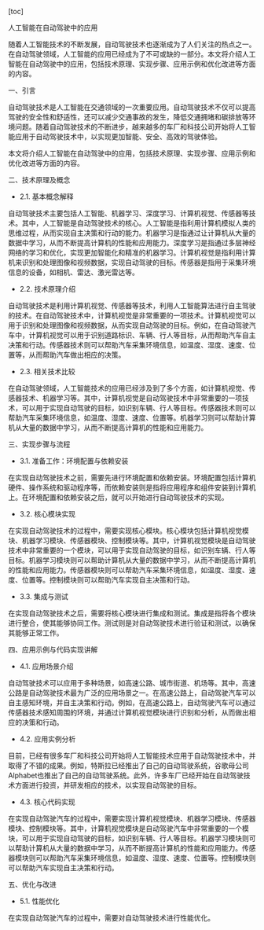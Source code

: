 
[toc]                    
                
                
人工智能在自动驾驶中的应用

随着人工智能技术的不断发展，自动驾驶技术也逐渐成为了人们关注的热点之一。在自动驾驶领域，人工智能的应用已经成为了不可或缺的一部分。本文将介绍人工智能在自动驾驶中的应用，包括技术原理、实现步骤、应用示例和优化改进等方面的内容。

一、引言

自动驾驶技术是人工智能在交通领域的一次重要应用。自动驾驶技术不仅可以提高驾驶的安全性和舒适性，还可以减少交通事故的发生，降低交通拥堵和碳排放等环境问题。随着自动驾驶技术的不断进步，越来越多的车厂和科技公司开始将人工智能应用于自动驾驶技术中，以实现更加智能、安全、高效的驾驶体验。

本文将介绍人工智能在自动驾驶中的应用，包括技术原理、实现步骤、应用示例和优化改进等方面的内容。

二、技术原理及概念

- 2.1. 基本概念解释

自动驾驶技术主要包括人工智能、机器学习、深度学习、计算机视觉、传感器等技术。其中，人工智能是自动驾驶技术的核心。人工智能是指利用计算机模拟人类的思维过程，从而实现自主决策和行动的能力。机器学习是指通过让计算机从大量的数据中学习，从而不断提高计算机的性能和应用能力。深度学习是指通过多层神经网络的学习和优化，实现更加智能化和精准的机器学习。计算机视觉是指利用计算机来识别和处理图像和视频数据，实现自动驾驶的目标。传感器是指用于采集环境信息的设备，如相机、雷达、激光雷达等。

- 2.2. 技术原理介绍

自动驾驶技术是利用计算机视觉、传感器等技术，利用人工智能算法进行自主驾驶的技术。在自动驾驶技术中，计算机视觉是非常重要的一项技术。计算机视觉可以用于识别和处理图像和视频数据，从而实现自动驾驶的目标。例如，在自动驾驶汽车中，计算机视觉可以用于识别道路标识、车辆、行人等目标，从而帮助汽车自主决策和行动。传感器技术则可以帮助汽车采集环境信息，如温度、湿度、速度、位置等，从而帮助汽车做出相应的决策。

- 2.3. 相关技术比较

在自动驾驶领域，人工智能技术的应用已经涉及到了多个方面，如计算机视觉、传感器技术、机器学习等。其中，计算机视觉是自动驾驶技术中非常重要的一项技术，可以用于实现自动驾驶的目标，如识别车辆、行人等目标。传感器技术则可以帮助汽车采集环境信息，如温度、湿度、速度、位置等。机器学习则可以帮助计算机从大量的数据中学习，从而不断提高计算机的性能和应用能力。

三、实现步骤与流程

- 3.1. 准备工作：环境配置与依赖安装

在实现自动驾驶技术之前，需要先进行环境配置和依赖安装。环境配置包括计算机硬件、操作系统和驱动程序等，而依赖安装则是指将应用程序和组件安装到计算机上。在环境配置和依赖安装之后，就可以开始进行自动驾驶技术的实现。

- 3.2. 核心模块实现

在实现自动驾驶技术的过程中，需要实现核心模块。核心模块包括计算机视觉模块、机器学习模块、传感器模块、控制模块等。其中，计算机视觉模块是自动驾驶技术中非常重要的一个模块，可以用于实现自动驾驶的目标，如识别车辆、行人等目标。机器学习模块则可以帮助计算机从大量的数据中学习，从而不断提高计算机的性能和应用能力。传感器模块则可以帮助汽车采集环境信息，如温度、湿度、速度、位置等。控制模块则可以帮助汽车实现自主决策和行动。

- 3.3. 集成与测试

在实现自动驾驶技术之后，需要将核心模块进行集成和测试。集成是指将各个模块进行整合，使其能够协同工作。测试则是对自动驾驶技术进行验证和测试，以确保其能够正常工作。

四、应用示例与代码实现讲解

- 4.1. 应用场景介绍

自动驾驶技术可以应用于多种场景，如高速公路、城市街道、机场等。其中，高速公路是自动驾驶技术最为广泛的应用场景之一。在高速公路上，自动驾驶汽车可以自主感知环境，并自主决策和行动。例如，在高速公路上，自动驾驶汽车可以通过传感器技术感知周围的环境，并通过计算机视觉模块进行识别和分析，从而做出相应的决策和行动。

- 4.2. 应用实例分析

目前，已经有很多车厂和科技公司开始将人工智能技术应用于自动驾驶技术中，并取得了不错的成果。例如，特斯拉已经推出了自己的自动驾驶系统，谷歌母公司Alphabet也推出了自己的自动驾驶系统。此外，许多车厂已经开始在自动驾驶技术方面进行投资，并研发相应的技术，以实现自动驾驶的目标。

- 4.3. 核心代码实现

在实现自动驾驶汽车的过程中，需要实现计算机视觉模块、机器学习模块、传感器模块、控制模块等。其中，计算机视觉模块是自动驾驶汽车中非常重要的一个模块，可以用于实现自动驾驶的目标，如识别车辆、行人等目标。机器学习模块则可以帮助计算机从大量的数据中学习，从而不断提高计算机的性能和应用能力。传感器模块则可以帮助汽车采集环境信息，如温度、湿度、速度、位置等。控制模块则可以帮助汽车实现自主决策和行动。

五、优化与改进

- 5.1. 性能优化

在实现自动驾驶汽车的过程中，需要对自动驾驶技术进行性能优化。


